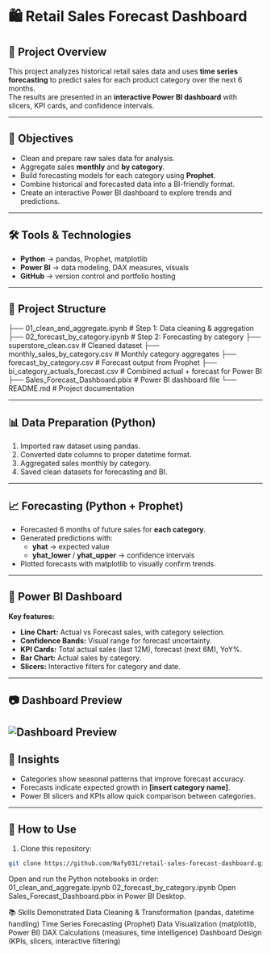 # 🛍 Retail Sales Forecast Dashboard

## 📌 Project Overview
This project analyzes historical retail sales data and uses **time series forecasting** to predict sales for each product category over the next 6 months.  
The results are presented in an **interactive Power BI dashboard** with slicers, KPI cards, and confidence intervals.

---

## 🎯 Objectives
- Clean and prepare raw sales data for analysis.
- Aggregate sales **monthly** and **by category**.
- Build forecasting models for each category using **Prophet**.
- Combine historical and forecasted data into a BI-friendly format.
- Create an interactive Power BI dashboard to explore trends and predictions.

---

## 🛠 Tools & Technologies
- **Python** → pandas, Prophet, matplotlib
- **Power BI** → data modeling, DAX measures, visuals
- **GitHub** → version control and portfolio hosting

---

## 📂 Project Structure
├── 01_clean_and_aggregate.ipynb # Step 1: Data cleaning & aggregation
├── 02_forecast_by_category.ipynb # Step 2: Forecasting by category
├── superstore_clean.csv # Cleaned dataset
├── monthly_sales_by_category.csv # Monthly category aggregates
├── forecast_by_category.csv # Forecast output from Prophet
├── bi_category_actuals_forecast.csv # Combined actual + forecast for Power BI
├── Sales_Forecast_Dashboard.pbix # Power BI dashboard file
└── README.md # Project documentation


---

## 📊 Data Preparation (Python)
1. Imported raw dataset using pandas.
2. Converted date columns to proper datetime format.
3. Aggregated sales monthly by category.
4. Saved clean datasets for forecasting and BI.

---

## 📈 Forecasting (Python + Prophet)
- Forecasted 6 months of future sales for **each category**.
- Generated predictions with:
  - **yhat** → expected value
  - **yhat_lower** / **yhat_upper** → confidence intervals
- Plotted forecasts with matplotlib to visually confirm trends.

---

## 📑 Power BI Dashboard
**Key features:**
- **Line Chart:** Actual vs Forecast sales, with category selection.
- **Confidence Bands:** Visual range for forecast uncertainty.
- **KPI Cards:** Total actual sales (last 12M), forecast (next 6M), YoY%.
- **Bar Chart:** Actual sales by category.
- **Slicers:** Interactive filters for category and date.

---

## 📷 Dashboard Preview
![Dashboard Preview](dashboard.png)
---

## 📌 Insights
- Categories show seasonal patterns that improve forecast accuracy.
- Forecasts indicate expected growth in **[insert category name]**.
- Power BI slicers and KPIs allow quick comparison between categories.

---

## 🚀 How to Use
1. Clone this repository:
```bash
git clone https://github.com/Nafy031/retail-sales-forecast-dashboard.git
```
Open and run the Python notebooks in order:
01_clean_and_aggregate.ipynb
02_forecast_by_category.ipynb
Open Sales_Forecast_Dashboard.pbix in Power BI Desktop.

📚 Skills Demonstrated
Data Cleaning & Transformation (pandas, datetime handling)
Time Series Forecasting (Prophet)
Data Visualization (matplotlib, Power BI)
DAX Calculations (measures, time intelligence)
Dashboard Design (KPIs, slicers, interactive filtering)
